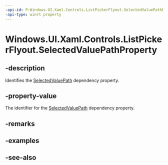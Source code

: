 ```yaml
---
-api-id: P:Windows.UI.Xaml.Controls.ListPickerFlyout.SelectedValuePathProperty
-api-type: winrt property
---
```


<!-- Property syntax
public Windows.UI.Xaml.DependencyProperty SelectedValuePathProperty { get; }
-->

# Windows.UI.Xaml.Controls.ListPickerFlyout.SelectedValuePathProperty

## -description
Identifies the [SelectedValuePath](listpickerflyout_selectedvaluepath.md) dependency property.



## -property-value
The identifier for the [SelectedValuePath](listpickerflyout_selectedvaluepath.md) dependency property.

## -remarks

## -examples

## -see-also
